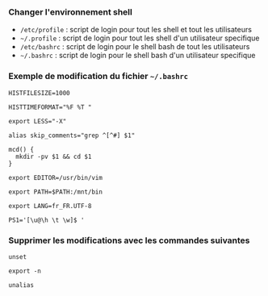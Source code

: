 ### Changer l'environnement shell 
- ```/etc/profile``` : script de login pour tout les shell et tout les utilisateurs 
- ```~/.profile``` : script de login pour tout les shell d'un utilisateur specifique 
- ```/etc/bashrc``` : script de login pour le shell bash de tout les utilisateurs 
- ```~/.bashrc``` : script de login pour le shell bash d'un utilisateur specifique

### Exemple de modification du fichier ```~/.bashrc```
```
HISTFILESIZE=1000

HISTTIMEFORMAT="%F %T "

export LESS="-X"

alias skip_comments="grep ^[^#] $1"

mcd() {
  mkdir -pv $1 && cd $1
}

export EDITOR=/usr/bin/vim

export PATH=$PATH:/mnt/bin

export LANG=fr_FR.UTF-8

PS1='[\u@\h \t \w]$ '
```
### Supprimer les modifications avec les commandes suivantes 
```
unset
```
```
export -n 
```
```
unalias
```
